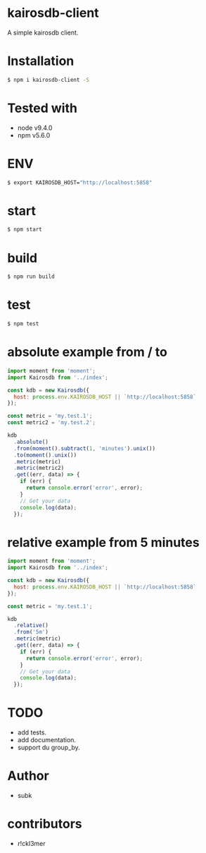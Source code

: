 kairosdb-client
===============

A simple kairosdb client.

# Installation
```bash
$ npm i kairosdb-client -S
```

# Tested with

* node v9.4.0
* npm v5.6.0

# ENV
```bash
$ export KAIROSDB_HOST="http://localhost:5858"
```

# start
```bash
$ npm start
```

# build
```bash
$ npm run build
```

# test
```bash
$ npm test
```
# absolute example from / to
```javascript
import moment from 'moment';
import Kairosdb from '../index';

const kdb = new Kairosdb({
  host: process.env.KAIROSDB_HOST || `http://localhost:5858`
});

const metric = 'my.test.1';
const metric2 = 'my.test.2';

kdb
  .absolute()
  .from(moment().subtract(1, 'minutes').unix())
  .to(moment().unix())
  .metric(metric)
  .metric(metric2)
  .get((err, data) => {
    if (err) {
      return console.error('error', error);
    }
    // Get your data
    console.log(data);
  });
```

# relative example from 5 minutes
```javascript
import moment from 'moment';
import Kairosdb from '../index';

const kdb = new Kairosdb({
  host: process.env.KAIROSDB_HOST || `http://localhost:5858`
});

const metric = 'my.test.1';

kdb
  .relative()
  .from('5m')
  .metric(metric)
  .get((err, data) => {
    if (err) {
      return console.error('error', error);
    }
    // Get your data
    console.log(data);
  });
```

# TODO
* add tests.
* add documentation.
* support du group_by.

# Author
* subk

# contributors
* r!ckl3mer
